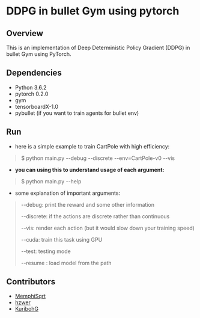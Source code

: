# DDPG in bullet Gym using pytorch
## Overview
This is an implementation of Deep Deterministic Policy Gradient (DDPG) in bullet Gym using PyTorch.

## Dependencies
* Python 3.6.2
* pytorch 0.2.0
* gym
* tensorboardX-1.0
* pybullet (if you want to train agents for bullet env)

## Run
* here is a simple example to train CartPole with high efficiency:
> $ python main.py --debug --discrete --env=CartPole-v0 --vis
* **you can using this to understand usage of each argument:**
> $ python main.py --help

* some explanation of important arguments:
> --debug: print the reward and some other information
>
> --discrete: if the actions are discrete rather than continuous
>
> --vis: render each action (but it would slow down your training speed) 
>
> --cuda: train this task using GPU
>
> --test: testing mode
>
> --resume <file pash>: load model from the path

## Contributors

- [MemphiSqrt](https://github.com/MemphiSqrt)
- [hzwer](https://github.com/hzwer)
- [KuribohG](https://github.com/KuribohG)